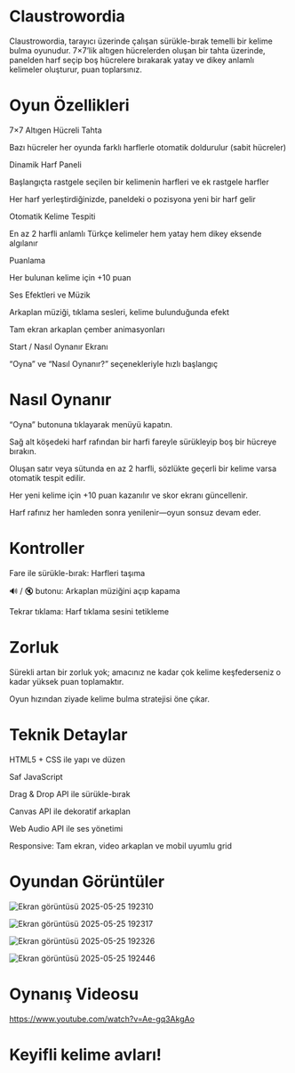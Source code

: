 # Claustrowordia

Claustrowordia, tarayıcı üzerinde çalışan sürükle-bırak temelli bir kelime bulma oyunudur. 7×7’lik altıgen hücrelerden oluşan bir tahta üzerinde, panelden harf seçip boş hücrelere bırakarak yatay ve dikey anlamlı kelimeler oluşturur, puan toplarsınız.

# Oyun Özellikleri
7×7 Altıgen Hücreli Tahta

Bazı hücreler her oyunda farklı harflerle otomatik doldurulur (sabit hücreler)

Dinamik Harf Paneli

Başlangıçta rastgele seçilen bir kelimenin harfleri ve ek rastgele harfler

Her harf yerleştirdiğinizde, paneldeki o pozisyona yeni bir harf gelir

Otomatik Kelime Tespiti

En az 2 harfli anlamlı Türkçe kelimeler hem yatay hem dikey eksende algılanır

Puanlama

Her bulunan kelime için +10 puan

Ses Efektleri ve Müzik

Arkaplan müziği, tıklama sesleri, kelime bulunduğunda efekt

Tam ekran arkaplan çember animasyonları

Start / Nasıl Oynanır Ekranı

“Oyna” ve “Nasıl Oynanır?” seçenekleriyle hızlı başlangıç

# Nasıl Oynanır
“Oyna” butonuna tıklayarak menüyü kapatın.

Sağ alt köşedeki harf rafından bir harfi fareyle sürükleyip boş bir hücreye bırakın.

Oluşan satır veya sütunda en az 2 harfli, sözlükte geçerli bir kelime varsa otomatik tespit edilir.

Her yeni kelime için +10 puan kazanılır ve skor ekranı güncellenir.

Harf rafınız her hamleden sonra yenilenir—oyun sonsuz devam eder.

# Kontroller
Fare ile sürükle-bırak: Harfleri taşıma

🔊 / 🔇 butonu: Arkaplan müziğini açıp kapama

Tekrar tıklama: Harf tıklama sesini tetikleme

# Zorluk
Sürekli artan bir zorluk yok; amacınız ne kadar çok kelime keşfederseniz o kadar yüksek puan toplamaktır.

Oyun hızından ziyade kelime bulma stratejisi öne çıkar.

# Teknik Detaylar
HTML5 + CSS ile yapı ve düzen

Saf JavaScript

Drag & Drop API ile sürükle-bırak

Canvas API ile dekoratif arkaplan

Web Audio API ile ses yönetimi

Responsive: Tam ekran, video arkaplan ve mobil uyumlu grid

# Oyundan Görüntüler

![Ekran görüntüsü 2025-05-25 192310](https://github.com/user-attachments/assets/a3cb53df-f01c-461a-8720-a450f0548617)

![Ekran görüntüsü 2025-05-25 192317](https://github.com/user-attachments/assets/0081b858-8fc6-40b4-9bb6-221117da963e)

![Ekran görüntüsü 2025-05-25 192326](https://github.com/user-attachments/assets/3a6515cd-2feb-4415-a3ef-875010c9db89)

![Ekran görüntüsü 2025-05-25 192446](https://github.com/user-attachments/assets/3e05a641-5be8-4bd5-8b1c-cdeed1cf8cc0)

# Oynanış Videosu
https://www.youtube.com/watch?v=Ae-gq3AkgAo

# Keyifli kelime avları!



